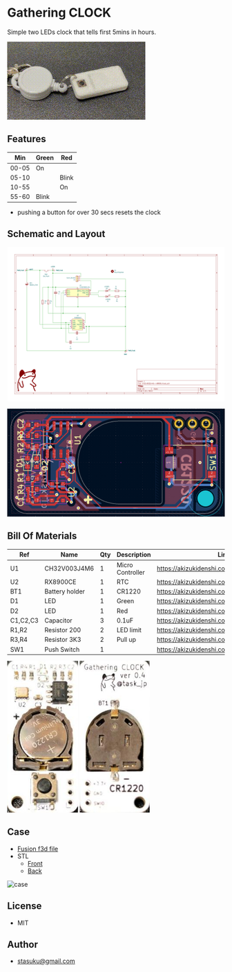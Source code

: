 # Gathering CLOCK

Simple two LEDs clock that tells first 5mins in hours.

![photo](./resources/gatheringclock_v0.1.gif)

## Features

|Min  |Green|Red  |
|-----|-----|-----|
|00-05|On   |     |
|05-10|     |Blink|
|10-55|     |On   |
|55-60|Blink|     |

* pushing a button for over 30 secs resets the clock

## Schematic and Layout

![schmatic](./resources/sch_v0.1.png)

![layout](./resources/pcb_v0.1.png)

## Bill Of Materials

|Ref     |Name          |Qty|Description     |Link                                        |
|--------|--------------|  -|----------------|--------------------------------------------|
|U1      |CH32V003J4M6  |  1|Micro Controller|https://akizukidenshi.com/catalog/g/g118062/|
|U2      |RX8900CE      |  1|RTC             |https://akizukidenshi.com/catalog/g/g113320/|
|BT1     |Battery holder|  1|CR1220          |https://akizukidenshi.com/catalog/g/g109561/|
|D1      |LED           |  1|Green           |https://akizukidenshi.com/catalog/g/g106417/|
|D2      |LED           |  1|Red             |https://akizukidenshi.com/catalog/g/g103978/|
|C1,C2,C3|Capacitor     |  3|0.1uF           |https://akizukidenshi.com/catalog/g/g113374/|
|R1,R2   |Resistor 200  |  2|LED limit       |https://akizukidenshi.com/catalog/g/g106201/|
|R3,R4   |Resistor 3K3  |  2|Pull up         |https://akizukidenshi.com/catalog/g/g114661/|
|SW1     |Push Switch   |  1|                |https://akizukidenshi.com/catalog/g/g115969/|

![photo](./resources/photo-front_v0.1.jpg)
![photo](./resources/photo-back_v0.1.jpg)

## Case

- [Fusion f3d file](./fusion/ch32v003j4m6-rx8900.f3d)
- STL
  - [Front](fusion/ch32v003j4m6-case-front.stl)
  - [Back](fusion/ch32v003j4m6-case-back.stl)

![case](./resources/case_v0.1.png)

## License
* MIT

## Author
* stasuku@gmail.com
